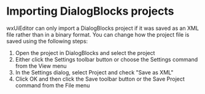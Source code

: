 # Importing DialogBlocks projects

wxUiEditor can only import a DialogBlocks project if it was saved as an XML file rather than in a binary format. You can change how the project file is saved using the following steps:

1) Open the project in DialogBlocks and select the project
2) Either click the Settings toolbar button or choose the Settings command from the View menu
3) In the Settings dialog, select Project and check "Save as XML"
4) Click OK and then click the Save toolbar button or the Save Project command from the File menu
